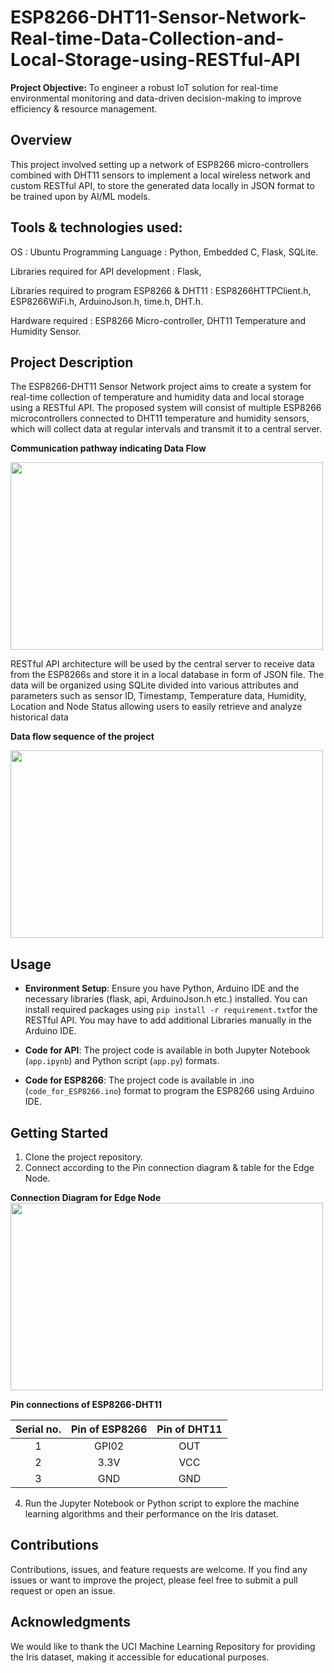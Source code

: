 # ESP8266-DHT11-Sensor-Network-Real-time-Data-Collection-and-Local-Storage-using-RESTful-API
**Project Objective:** To engineer a robust IoT solution for real-time environmental monitoring and data-driven decision-making to improve efficiency & resource management.
## Overview
This project involved setting up a network of ESP8266 micro-controllers combined with DHT11 sensors to implement a local wireless network and custom RESTful API, to store the generated data locally in JSON format to be trained upon by AI/ML models.

## Tools & technologies used:
OS : Ubuntu
Programming Language : Python, Embedded C, Flask, SQLite.

Libraries required for API development : Flask, 

Libraries required to program ESP8266 & DHT11 : ESP8266HTTPClient.h, ESP8266WiFi.h, ArduinoJson.h, time.h, DHT.h.

Hardware required : ESP8266 Micro-controller, DHT11 Temperature and Humidity Sensor.

## Project Description
The ESP8266-DHT11 Sensor Network project aims to create a system for real-time collection of temperature and humidity data and local storage using a RESTful API. The proposed system will consist of multiple ESP8266 microcontrollers connected to DHT11 temperature and humidity sensors, which will collect data at regular intervals and transmit it to a central server.

**Communication pathway indicating Data Flow**

<img src ="https://github.com/Wiggledbabe06/ESP8266-DHT11-Sensor-Network-Real-time-Data-Collection-and-Local-Storage-using-RESTful-API/assets/98098708/f939902c-0cfb-439f-a728-c1fc641b8069" width="500" height = "300">



RESTful API architecture will be used by the central server to receive data from the ESP8266s and store it in a local database in form of JSON file. The data will be organized using SQLite divided into various attributes and parameters such as sensor ID, Timestamp, Temperature data, Humidity, Location and Node Status allowing users to easily retrieve and analyze historical data

**Data flow sequence of the project**

<img src ="https://github.com/Wiggledbabe06/ESP8266-DHT11-Sensor-Network-Real-time-Data-Collection-and-Local-Storage-using-RESTful-API/assets/98098708/cacfc16b-5275-4024-a12a-9068a9469dc8" width="500" height = "300">

## Usage

- **Environment Setup**: Ensure you have Python, Arduino IDE and the necessary libraries (flask, api, ArduinoJson.h etc.) installed. You can install required packages using `pip install -r requirement.txt`for the RESTful API. You may have to add additional Libraries manually in the Arduino IDE.

- **Code for API**: The project code is available in both Jupyter Notebook (`app.ipynb`) and Python script (`app.py`) formats.

- **Code for ESP8266**: The project code is available in .ino (`code_for_ESP8266.ino`) format to program the ESP8266 using Arduino IDE.

## Getting Started

1. Clone the project repository.
2. Connect according to the Pin connection diagram & table for the Edge Node.


**Connection Diagram for Edge Node**
<img src ="https://github.com/Wiggledbabe06/ESP8266-DHT11-Sensor-Network-Real-time-Data-Collection-and-Local-Storage-using-RESTful-API/assets/98098708/781f3ec7-0d3d-4572-9e59-607f0dfeb85d" width="500" height = "300">

**Pin connections of ESP8266-DHT11**

| Serial no.  | Pin of ESP8266 | Pin of DHT11 |
|:-------------: | :-------------: | :------------: |
| 1 | GPI02 | OUT |
| 2  | 3.3V  | VCC|
| 3  | GND  | GND|




4. Run the Jupyter Notebook or Python script to explore the machine learning algorithms and their performance on the Iris dataset.

## Contributions

Contributions, issues, and feature requests are welcome. If you find any issues or want to improve the project, please feel free to submit a pull request or open an issue.

## Acknowledgments

We would like to thank the UCI Machine Learning Repository for providing the Iris dataset, making it accessible for educational purposes.




